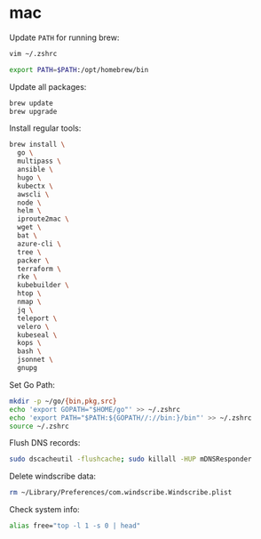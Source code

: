 # mac

Update `PATH` for running brew:
```bash
vim ~/.zshrc
```

```bash
export PATH=$PATH:/opt/homebrew/bin
```

Update all packages:
```bash
brew update
brew upgrade
```

Install regular tools:
```bash
brew install \
  go \
  multipass \
  ansible \
  hugo \
  kubectx \
  awscli \
  node \
  helm \
  iproute2mac \
  wget \
  bat \
  azure-cli \
  tree \
  packer \
  terraform \
  rke \
  kubebuilder \
  htop \
  nmap \
  jq \
  teleport \
  velero \
  kubeseal \
  kops \
  bash \
  jsonnet \
  gnupg
```

Set Go Path:
```bash
mkdir -p ~/go/{bin,pkg,src}
echo 'export GOPATH="$HOME/go"' >> ~/.zshrc
echo 'export PATH="$PATH:${GOPATH//://bin:}/bin"' >> ~/.zshrc
source ~/.zshrc
```

Flush DNS records:
```bash
sudo dscacheutil -flushcache; sudo killall -HUP mDNSResponder
```

Delete windscribe data:
```bash
rm ~/Library/Preferences/com.windscribe.Windscribe.plist
```

Check system info:
```bash
alias free="top -l 1 -s 0 | head"
```

